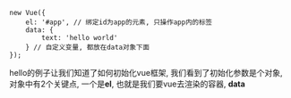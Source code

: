 ```
new Vue({
    el: '#app', // 绑定id为app的元素, 只操作app内的标签
    data: {
        text: 'hello world'
    } // 自定义变量, 都放在data对象下面
});
```

hello的例子让我们知道了如何初始化vue框架, 我们看到了初始化参数是个对象, 对象中有2个关键点, 一个是**el**, 也就是我们要vue去渲染的容器, **data**

